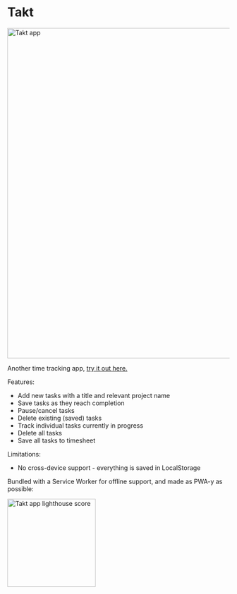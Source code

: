 # Takt
<img src="https://sii.im/playground/takt/takt-ss.png" alt="Takt app" width='750px'>

Another time tracking app, [try it out here.](https://sii.im/playground/takt)

Features:
- Add new tasks with a title and relevant project name
- Save tasks as they reach completion
- Pause/cancel tasks
- Delete existing (saved) tasks
- Track individual tasks currently in progress
- Delete all tasks
- Save all tasks to timesheet

Limitations:
- No cross-device support - everything is saved in LocalStorage

Bundled with a Service Worker for offline support, and made as PWA-y as possible:

<img src="https://sii.im/playground/takt/takt-lighthouse.png" alt="Takt app lighthouse score" width='200px'>
